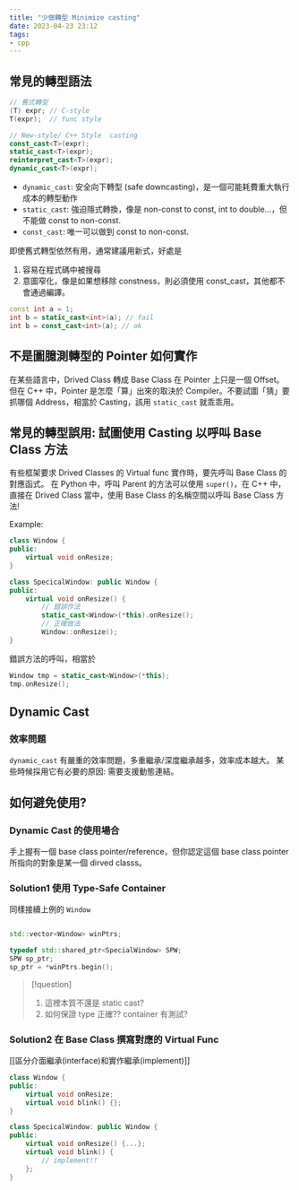```yaml
---
title: "少做轉型 Minimize casting"
date: 2023-04-23 23:12
tags:
- cpp
---
```

## 常見的轉型語法

```cpp
// 舊式轉型
(T) expr; // C-style
T(expr);  // func style

// New-style/ C++ Style  casting 
const_cast<T>(expr);
static_cast<T>(expr);
reinterpret_cast<T>(expr);
dynamic_cast<T>(expr);
```

- `dynamic_cast`: 安全向下轉型 (safe downcasting)，是一個可能耗費重大執行成本的轉型動作
- `static_cast`: 強迫隱式轉換，像是 non-const to const, int to double...，但不能做 const to non-const.
- `const_cast`: 唯一可以做到 const to non-const.

即使舊式轉型依然有用，通常建議用新式，好處是
1. 容易在程式碼中被搜尋
2. 意圖窄化，像是如果想移除 constness，則必須使用 const_cast，其他都不會通過編譯。
```cpp
const int a = 1;
int b = static_cast<int>(a); // fail
int b = const_cast<int>(a); // ok
```


## 不是圖臆測轉型的 Pointer 如何實作

在某些語言中，Drived Class 轉成 Base Class 在 Pointer 上只是一個 Offset。但在 C++ 中，Pointer 是怎麼「算」出來的取決於 Compiler。不要試圖「猜」要抓哪個 Address，相當於 Casting，該用 `static_cast` 就乖乖用。


## 常見的轉型誤用: 試圖使用 Casting 以呼叫 Base Class 方法
有些框架要求 Drived Classes 的 Virtual func 實作時，要先呼叫 Base Class 的對應函式。
在 Python 中，呼叫 Parent 的方法可以使用 `super()`，在 C++ 中，直接在 Drived Class 當中，使用 Base Class 的名稱空間以呼叫 Base Class 方法! 

Example: 
```cpp
class Window {
public:
	virtual void onResize;
}

class SpecicalWindow: public Window {
public: 
	virtual void onResize() {
		// 錯誤作法
		static_cast<Window>(*this).onResize();
		// 正確做法
		Window::onResize();
}
```

錯誤方法的呼叫，相當於
```cpp
Window tmp = static_cast<Window>(*this);
tmp.onResize();
```

## Dynamic Cast

### 效率問題
`dynamic_cast` 有嚴重的效率問題，多重繼承/深度繼承越多，效率成本越大。
某些時候採用它有必要的原因: 需要支援動態連結。

## 如何避免使用?
### Dynamic Cast 的使用場合
手上握有一個 base class pointer/reference，但你認定這個 base class pointer 所指向的對象是某一個 dirved classs。

### Solution1 使用 Type-Safe Container
同樣接續上例的 `Window`

```cpp

std::vector<Window> winPtrs;

typedef std::shared_ptr<SpecialWindow> SPW;
SPW sp_ptr;
sp_ptr = *winPtrs.begin();
```

> [!question] 
> 1. 這裡本質不還是 static cast?
> 2. 如何保證 type 正確?? container 有測試?

### Solution2 在 Base Class 撰寫對應的 Virtual Func
[[區分介面繼承(interface)和實作繼承(implement)]]

```cpp
class Window {
public:
	virtual void onResize;
	virtual void blink() {};
}

class SpecicalWindow: public Window {
public: 
	virtual void onResize() {...};
	virtual void blink() {
		// implement!!
	};
}
```

